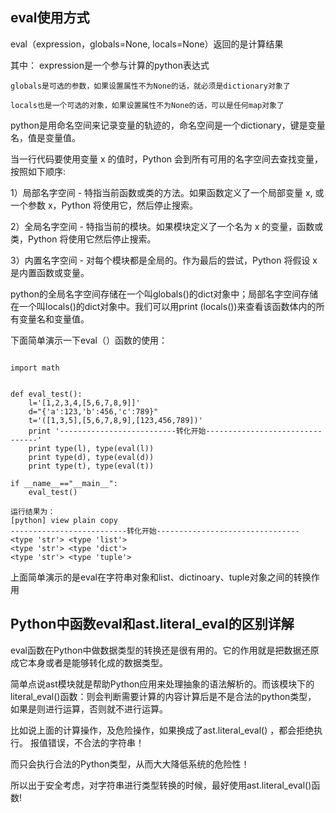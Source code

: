 ## eval使用方式

eval（expression，globals=None, locals=None）返回的是计算结果

其中：
    expression是一个参与计算的python表达式

    globals是可选的参数，如果设置属性不为None的话，就必须是dictionary对象了

    locals也是一个可选的对象，如果设置属性不为None的话，可以是任何map对象了

python是用命名空间来记录变量的轨迹的，命名空间是一个dictionary，键是变量名，值是变量值。

当一行代码要使用变量 x 的值时，Python 会到所有可用的名字空间去查找变量，按照如下顺序:

1）局部名字空间 - 特指当前函数或类的方法。如果函数定义了一个局部变量 x, 或一个参数 x，Python 将使用它，然后停止搜索。

2）全局名字空间 - 特指当前的模块。如果模块定义了一个名为 x 的变量，函数或类，Python 将使用它然后停止搜索。

3）内置名字空间 - 对每个模块都是全局的。作为最后的尝试，Python 将假设 x 是内置函数或变量。

python的全局名字空间存储在一个叫globals()的dict对象中；局部名字空间存储在一个叫locals()的dict对象中。我们可以用print (locals())来查看该函数体内的所有变量名和变量值。

下面简单演示一下eval（）函数的使用：
```
  
import math  
  
  
def eval_test():  
    l='[1,2,3,4,[5,6,7,8,9]]'  
    d="{'a':123,'b':456,'c':789}"  
    t='([1,3,5],[5,6,7,8,9],[123,456,789])'  
    print '--------------------------转化开始--------------------------------'  
    print type(l), type(eval(l))  
    print type(d), type(eval(d))  
    print type(t), type(eval(t))  
  
if __name__=="__main__":  
    eval_test()  

运行结果为：
[python] view plain copy
--------------------------转化开始--------------------------------  
<type 'str'> <type 'list'>  
<type 'str'> <type 'dict'>  
<type 'str'> <type 'tuple'>  
```

上面简单演示的是eval在字符串对象和list、dictinoary、tuple对象之间的转换作用

## Python中函数eval和ast.literal_eval的区别详解

eval函数在Python中做数据类型的转换还是很有用的。它的作用就是把数据还原成它本身或者是能够转化成的数据类型。


简单点说ast模块就是帮助Python应用来处理抽象的语法解析的。而该模块下的literal_eval()函数：则会判断需要计算的内容计算后是不是合法的python类型，
如果是则进行运算，否则就不进行运算。

比如说上面的计算操作，及危险操作，如果换成了ast.literal_eval() ，都会拒绝执行。
报值错误，不合法的字符串！


而只会执行合法的Python类型，从而大大降低系统的危险性！


所以出于安全考虑，对字符串进行类型转换的时候，最好使用ast.literal_eval()函数!
